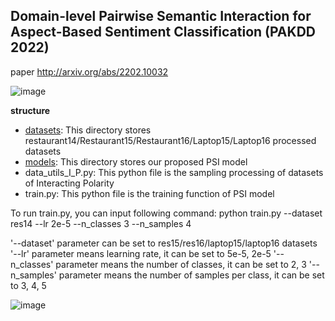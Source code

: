 ## Domain-level Pairwise Semantic Interaction for Aspect-Based Sentiment Classification (PAKDD 2022)

paper http://arxiv.org/abs/2202.10032



![image](https://user-images.githubusercontent.com/33895584/155280272-a2e177c1-c31a-4187-8bc0-bf6c8bcdb2b3.png)




**structure**

- <u>datasets</u>:  This directory stores restaurant14/Restaurant15/Restaurant16/Laptop15/Laptop16 processed datasets
- <u>models</u>: This directory stores our proposed PSI model
- data_utils_I_P.py: This python file is the sampling processing of datasets of Interacting Polarity
- train.py: This python file is the training function of PSI model 

To run train.py, you can input following command:
python train.py --dataset res14 --lr 2e-5 --n_classes 3 --n_samples 4

'--dataset' parameter can be set to res15/res16/laptop15/laptop16 datasets
'--lr' parameter means learning rate, it can be set to 5e-5, 2e-5
'--n_classes' parameter means the number of classes, it can be set to 2, 3 
'--n_samples' parameter means the number of samples per class, it can be set to 3, 4, 5 

![image](https://user-images.githubusercontent.com/33895584/155281330-3679c86e-13ac-492b-a430-de395166c1eb.png)
